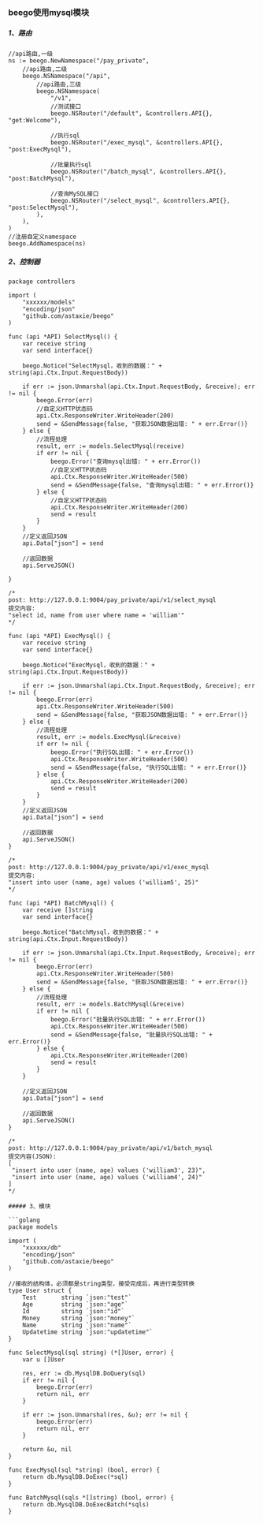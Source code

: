 ### beego使用mysql模块

##### 1、路由

```golang
//api路由,一级
ns := beego.NewNamespace("/pay_private",
    //api路由,二级
    beego.NSNamespace("/api",
        //api路由,三级
        beego.NSNamespace(
            "/v1",
            //测试接口
            beego.NSRouter("/default", &controllers.API{}, "get:Welcome"),

            //执行sql
            beego.NSRouter("/exec_mysql", &controllers.API{}, "post:ExecMysql"),

            //批量执行sql
            beego.NSRouter("/batch_mysql", &controllers.API{}, "post:BatchMysql"),

            //查询MySQL接口
            beego.NSRouter("/select_mysql", &controllers.API{}, "post:SelectMysql"),
        ),
    ),
)
//注册自定义namespace
beego.AddNamespace(ns)
```

##### 2、控制器

```golang
package controllers

import (
	"xxxxxx/models"
	"encoding/json"
	"github.com/astaxie/beego"
)

func (api *API) SelectMysql() {
	var receive string
	var send interface{}

	beego.Notice("SelectMysql，收到的数据：" + string(api.Ctx.Input.RequestBody))

	if err := json.Unmarshal(api.Ctx.Input.RequestBody, &receive); err != nil {
		beego.Error(err)
		//自定义HTTP状态码
		api.Ctx.ResponseWriter.WriteHeader(200)
		send = &SendMessage{false, "获取JSON数据出错: " + err.Error()}
	} else {
		//流程处理
		result, err := models.SelectMysql(receive)
		if err != nil {
			beego.Error("查询mysql出错: " + err.Error())
			//自定义HTTP状态码
			api.Ctx.ResponseWriter.WriteHeader(500)
			send = &SendMessage{false, "查询mysql出错: " + err.Error()}
		} else {
			//自定义HTTP状态码
			api.Ctx.ResponseWriter.WriteHeader(200)
			send = result
		}
	}
	//定义返回JSON
	api.Data["json"] = send

	//返回数据
	api.ServeJSON()

}

/*
post: http://127.0.0.1:9004/pay_private/api/v1/select_mysql
提交内容:
"select id, name from user where name = 'william'"
*/

func (api *API) ExecMysql() {
	var receive string
	var send interface{}

	beego.Notice("ExecMysql，收到的数据：" + string(api.Ctx.Input.RequestBody))

	if err := json.Unmarshal(api.Ctx.Input.RequestBody, &receive); err != nil {
		beego.Error(err)
		api.Ctx.ResponseWriter.WriteHeader(500)
		send = &SendMessage{false, "获取JSON数据出错: " + err.Error()}
	} else {
		//流程处理
		result, err := models.ExecMysql(&receive)
		if err != nil {
			beego.Error("执行SQL出错: " + err.Error())
			api.Ctx.ResponseWriter.WriteHeader(500)
			send = &SendMessage{false, "执行SQL出错: " + err.Error()}
		} else {
			api.Ctx.ResponseWriter.WriteHeader(200)
			send = result
		}
	}
	//定义返回JSON
	api.Data["json"] = send

	//返回数据
	api.ServeJSON()
}

/*
post: http://127.0.0.1:9004/pay_private/api/v1/exec_mysql
提交内容:
"insert into user (name, age) values ('william5', 25)"
*/

func (api *API) BatchMysql() {
	var receive []string
	var send interface{}

	beego.Notice("BatchMysql，收到的数据：" + string(api.Ctx.Input.RequestBody))

	if err := json.Unmarshal(api.Ctx.Input.RequestBody, &receive); err != nil {
		beego.Error(err)
		api.Ctx.ResponseWriter.WriteHeader(500)
		send = &SendMessage{false, "获取JSON数据出错: " + err.Error()}
	} else {
		//流程处理
		result, err := models.BatchMysql(&receive)
		if err != nil {
			beego.Error("批量执行SQL出错: " + err.Error())
			api.Ctx.ResponseWriter.WriteHeader(500)
			send = &SendMessage{false, "批量执行SQL出错: " + err.Error()}
		} else {
			api.Ctx.ResponseWriter.WriteHeader(200)
			send = result
		}
	}

	//定义返回JSON
	api.Data["json"] = send

	//返回数据
	api.ServeJSON()
}

/*
post: http://127.0.0.1:9004/pay_private/api/v1/batch_mysql
提交内容(JSON):
[
 "insert into user (name, age) values ('william3', 23)",
 "insert into user (name, age) values ('william4', 24)"
]
*/

##### 3、模块

```golang
package models

import (
	"xxxxxx/db"
	"encoding/json"
    "github.com/astaxie/beego"
)

//接收的结构体，必须都是string类型，接受完成后，再进行类型转换
type User struct {
	Test       string `json:"test"`
	Age        string `json:"age"`
	Id         string `json:"id"`
	Money      string `json:"money"`
	Name       string `json:"name"`
	Updatetime string `json:"updatetime"`
}

func SelectMysql(sql string) (*[]User, error) {
	var u []User

	res, err := db.MysqlDB.DoQuery(sql)
	if err != nil {
		beego.Error(err)
		return nil, err
	}

	if err := json.Unmarshal(res, &u); err != nil {
		beego.Error(err)
		return nil, err
	}

	return &u, nil
}

func ExecMysql(sql *string) (bool, error) {
	return db.MysqlDB.DoExec(*sql)
}

func BatchMysql(sqls *[]string) (bool, error) {
	return db.MysqlDB.DoExecBatch(*sqls)
}

```